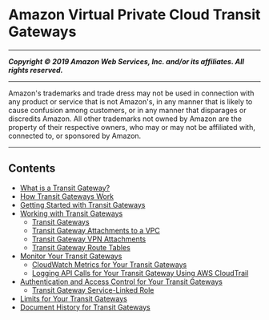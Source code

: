 # Amazon Virtual Private Cloud Transit Gateways

-----
*****Copyright &copy; 2019 Amazon Web Services, Inc. and/or its affiliates. All rights reserved.*****

-----
Amazon's trademarks and trade dress may not be used in 
     connection with any product or service that is not Amazon's, 
     in any manner that is likely to cause confusion among customers, 
     or in any manner that disparages or discredits Amazon. All other 
     trademarks not owned by Amazon are the property of their respective
     owners, who may or may not be affiliated with, connected to, or 
     sponsored by Amazon.

-----
## Contents
+ [What is a Transit Gateway?](what-is-transit-gateway.md)
+ [How Transit Gateways Work](how-transit-gateways-work.md)
+ [Getting Started with Transit Gateways](tgw-getting-started.md)
+ [Working with Transit Gateways](working-with-transit-gateways.md)
   + [Transit Gateways](tgw-transit-gateways.md)
   + [Transit Gateway Attachments to a VPC](tgw-vpc-attachments.md)
   + [Transit Gateway VPN Attachments](tgw-vpn-attachments.md)
   + [Transit Gateway Route Tables](tgw-route-tables.md)
+ [Monitor Your Transit Gateways](transit-gateway-monitoring.md)
   + [CloudWatch Metrics for Your Transit Gateways](transit-gateway-cloudwatch-metrics.md)
   + [Logging API Calls for Your Transit Gateway Using AWS CloudTrail](transit-gateway-cloudtrail-logs.md)
+ [Authentication and Access Control for Your Transit Gateways](transit-gateway-authentication-access-control.md)
   + [Transit Gateway Service-Linked Role](tgw-service-linked-roles.md)
+ [Limits for Your Transit Gateways](transit-gateway-limits.md)
+ [Document History for Transit Gateways](doc-history.md)